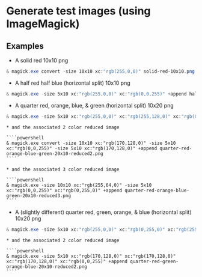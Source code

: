 # Generate test images (using ImageMagick)

## Examples

* A solid red 10x10 png

````powershell
& magick.exe convert -size 10x10 xc:"rgb(255,0,0)" solid-red-10x10.png
````

* A half red half blue (horizontal split) 10x10 png

````powershell
& magick.exe -size 5x10 xc:"rgb(255,0,0)" xc:"rgb(0,0,255)" +append half-red-blue-10x10.png
````

* A quarter red, orange, blue, & green (horizontal split) 10x20 png

````powershell
& magick.exe -size 5x10 xc:"rgb(255,0,0)" xc:"rgb(255,128,0)" xc:"rgb(0,0,255)" xc:"rgb(0,255,0)" +append quarter-red-orange-blue-green-20x10.png
````

	* and the associated 2 color reduced image

	````powershell
	& magick.exe convert -size 10x10 xc:"rgb(170,128,0)" -size 5x10 xc:"rgb(0,0,255)" -size 5x10 xc:"rgb(170,128,0)" +append quarter-red-orange-blue-green-20x10-reduced2.png
	````

	* and the associated 3 color reduced image

	````powershell
	& magick.exe -size 10x10 xc:"rgb(255,64,0)" -size 5x10 xc:"rgb(0,0,255)" xc:"rgb(0,255,0)" +append quarter-red-orange-blue-green-20x10-reduced3.png
	````

* A (slightly different) quarter red, green, orange, & blue (horizontal split) 10x20 png

````powershell
& magick.exe -size 5x10 xc:"rgb(255,0,0)" xc:"rgb(0,255,0)" xc:"rgb(255,128,0)" xc:"rgb(0,0,255)" +append quarter-red-green-orange-blue-20x10.png
````

	* and the associated 2 color reduced image

	````powershell
	& magick.exe -size 5x10 xc:"rgb(170,128,0)" xc:"rgb(170,128,0)" xc:"rgb(170,128,0)" xc:"rgb(0,0,255)" +append quarter-red-green-orange-blue-20x10-reduced2.png
	````
